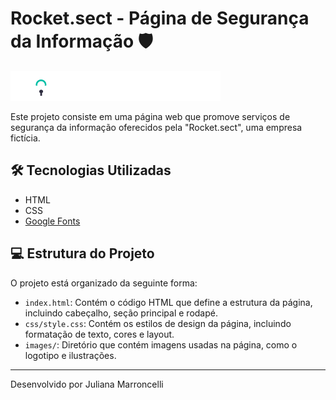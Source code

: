 # Rocket.sect - Página de Segurança da Informação 🛡️

![Rocket.sect](images/logo.svg)

Este projeto consiste em uma página web que promove serviços de segurança da informação oferecidos pela "Rocket.sect", uma empresa fictícia. 


## 🛠️ Tecnologias Utilizadas

- HTML
- CSS
- [Google Fonts](https://fonts.google.com/)

## 💻 Estrutura do Projeto

O projeto está organizado da seguinte forma:

- `index.html`: Contém o código HTML que define a estrutura da página, incluindo cabeçalho, seção principal e rodapé.
- `css/style.css`: Contém os estilos de design da página, incluindo formatação de texto, cores e layout.
- `images/`: Diretório que contém imagens usadas na página, como o logotipo e ilustrações.


---

Desenvolvido por Juliana Marroncelli
